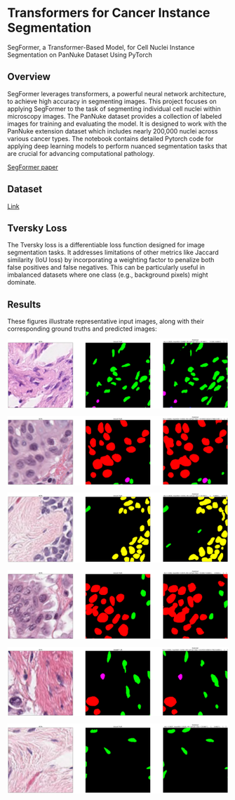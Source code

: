 # Transformers for Cancer Instance Segmentation
SegFormer, a Transformer-Based Model, for Cell Nuclei Instance Segmentation on PanNuke Dataset Using PyTorch


Overview
------------
SegFormer leverages transformers, a powerful neural network architecture, to achieve high accuracy in segmenting images. This project focuses on applying SegFormer to the task of segmenting individual cell nuclei within microscopy images. The PanNuke dataset provides a collection of labeled images for training and evaluating the model. It is designed to work with the PanNuke extension dataset which includes nearly 200,000 nuclei across various cancer types. The notebook contains detailed Pytorch code for applying deep learning models to perform nuanced segmentation tasks that are crucial for advancing computational pathology.

[SegFormer paper](https://arxiv.org/abs/2105.15203)


Dataset
------------
[Link](https://warwick.ac.uk/fac/cross_fac/tia/data/pannuke)


Tversky Loss
------------
The Tversky loss is a differentiable loss function designed for image segmentation tasks. It addresses limitations of other metrics like Jaccard similarity (IoU loss) by incorporating a weighting factor to penalize both false positives and false negatives. This can be particularly useful in imbalanced datasets where one class (e.g., background pixels) might dominate.


Results
------------
These figures illustrate representative input images, along with their corresponding ground truths and predicted images:

![Sample](https://github.com/mansour2002/Transformers-for-CIS/blob/main/Figures/Segmentation%201.png?raw=true)


![Sample](https://github.com/mansour2002/Transformers-for-CIS/blob/main/Figures/Segmentation%202.png?raw=true)


![Sample](https://github.com/mansour2002/Transformers-for-CIS/blob/main/Figures/Segmentation%203.png?raw=true)


![Sample](https://github.com/mansour2002/Transformers-for-CIS/blob/main/Figures/Segmentation%204.png?raw=true)


![Sample](https://github.com/mansour2002/Transformers-for-CIS/blob/main/Figures/Segmentation%205.png?raw=true)


![Sample](https://github.com/mansour2002/Transformers-for-CIS/blob/main/Figures/Segmentation%206.png?raw=true)




